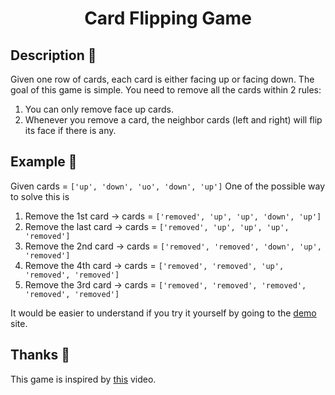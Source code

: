 <h1 align="center">Card Flipping Game</h1>

## Description 📜

Given one row of cards, each card is either facing up or facing down. The goal of this game is simple. You need to remove all the cards within 2 rules:

1. You can only remove face up cards.
1. Whenever you remove a card, the neighbor cards (left and right) will flip its face if there is any.

## Example 🤖

Given cards = `['up', 'down', 'uo', 'down', 'up']`
One of the possible way to solve this is

1. Remove the 1st card -> cards = `['removed', 'up', 'up', 'down', 'up']`
2. Remove the last card -> cards = `['removed', 'up', 'up', 'up', 'removed']`
3. Remove the 2nd card -> cards = `['removed', 'removed', 'down', 'up', 'removed']`
4. Remove the 4th card -> cards = `['removed', 'removed', 'up', 'removed', 'removed']`
5. Remove the 3rd card -> cards = `['removed', 'removed', 'removed', 'removed', 'removed']`

It would be easier to understand if you try it yourself by going to the [demo](https://shalluv.github.io/CardFlippingGame/) site.

## Thanks 🤗

This game is inspired by [this](https://www.youtube.com/watch?v=CCxs-tu8tOU&t=495s&pp=ygUOY2FyZCBmbGlwcGluZyA%3D) video.
